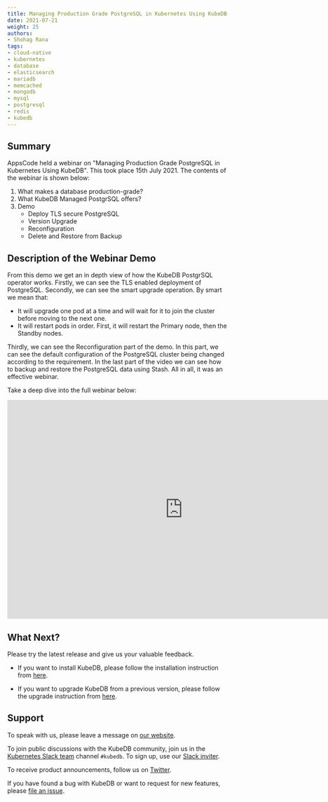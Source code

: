 ```yaml
---
title: Managing Production Grade PostgreSQL in Kubernetes Using KubeDB - Webinar
date: 2021-07-21
weight: 25
authors:
- Shohag Rana
tags:
- cloud-native
- kubernetes
- database
- elasticsearch
- mariadb
- memcached
- mongodb
- mysql
- postgresql
- redis
- kubedb
---
```


## Summary

AppsCode held a webinar on "Managing Production Grade PostgreSQL in Kubernetes Using KubeDB". This took place 15th July 2021. The contents of the webinar is shown below:

1) What makes a database production-grade?
2) What KubeDB Managed PostgrSQL offers?
3) Demo
    * Deploy TLS secure PostgreSQL
    * Version Upgrade
    * Reconfiguration
    * Delete and Restore from Backup

## Description of the Webinar Demo

From this demo we get an in depth view of how the KubeDB PostgrSQL operator works. Firstly, we can see the TLS enabled deployment of PostgreSQL. Secondly, we can see the smart upgrade operation. By smart we mean that:

* It will upgrade one pod at a time and will wait for it to join the cluster before moving to the next one.
* It will restart pods in order. First, it will restart the Primary node, then the Standby nodes.

Thirdly, we can see the Reconfiguration part of the demo. In this part, we can see the default configuration of the PostgreSQL cluster being changed according to the requirement.
In the last part of the video we can see how to backup and restore the PostgreSQL data using Stash. All in all, it was an effective webinar.

Take a deep dive into the full webinar below:

<iframe style="height: 500px; width: 800px" src="https://www.youtube.com/embed/xUnakCSVEuQ" title="YouTube video player" frameborder="0" allow="accelerometer; autoplay; clipboard-write; encrypted-media; gyroscope; picture-in-picture" allowfullscreen></iframe>

## What Next?

Please try the latest release and give us your valuable feedback.

* If you want to install KubeDB, please follow the installation instruction from [here](https://kubedb.com/docs/v2021.06.23/setup).

* If you want to upgrade KubeDB from a previous version, please follow the upgrade instruction from [here](https://kubedb.com/docs/v2021.06.23/setup/upgrade/).

## Support

To speak with us, please leave a message on [our website](https://appscode.com/contact/).

To join public discussions with the KubeDB community, join us in the [Kubernetes Slack team](https://kubernetes.slack.com/messages/C8149MREV/) channel `#kubedb`. To sign up, use our [Slack inviter](http://slack.kubernetes.io/).

To receive product announcements, follow us on [Twitter](https://twitter.com/KubeDB).

If you have found a bug with KubeDB or want to request for new features, please [file an issue](https://github.com/kubedb/project/issues/new).
